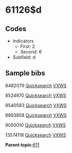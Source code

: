 # 61126$d

## Codes

-   Indicators
    -   First: 2
    -   Second: 6
-   Subfield: d

## Sample bibs

8482079 [Quicksearch](https://search.library.yale.edu/catalog/8482079) [VXWS](http://prodorbis.library.yale.edu:7014/vxws/GetHoldingsService?bibId=8482079)

8524970 [Quicksearch](https://search.library.yale.edu/catalog/8524970) [VXWS](http://prodorbis.library.yale.edu:7014/vxws/GetHoldingsService?bibId=8524970)

8540583 [Quicksearch](https://search.library.yale.edu/catalog/8540583) [VXWS](http://prodorbis.library.yale.edu:7014/vxws/GetHoldingsService?bibId=8540583)

8893858 [Quicksearch](https://search.library.yale.edu/catalog/8893858) [VXWS](http://prodorbis.library.yale.edu:7014/vxws/GetHoldingsService?bibId=8893858)

9050010 [Quicksearch](https://search.library.yale.edu/catalog/9050010) [VXWS](http://prodorbis.library.yale.edu:7014/vxws/GetHoldingsService?bibId=9050010)

13574118 [Quicksearch](https://search.library.yale.edu/catalog/13574118) [VXWS](http://prodorbis.library.yale.edu:7014/vxws/GetHoldingsService?bibId=13574118)

**Parent topic:**[611](../../tags/611/611.md)


